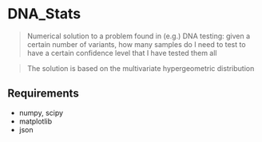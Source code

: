 # DNA_Stats

> Numerical solution to a problem found in (e.g.) DNA testing: given a certain number of variants, how many samples do I need to test to have a certain confidence level that I have tested them all

> The solution is based on the multivariate hypergeometric distribution

## Requirements
- numpy, scipy
- matplotlib
- json
